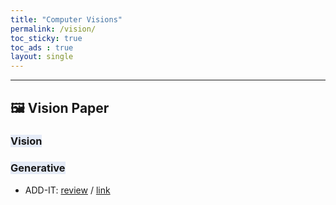 ```yaml
---
title: "Computer Visions"
permalink: /vision/
toc_sticky: true
toc_ads : true
layout: single
---
```

  

---
##  🖼 **Vision Paper**

### <span style='background-color: #E5EBF7;'> **Vision** </span>  

### <span style='background-color: #E5EBF7;'> **Generative** </span>
- ADD-IT: [review](https://huniii32.github.io/codingtest/codingtest-08/) / [link](https://arxiv.org/abs/2411.07232)